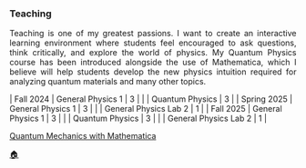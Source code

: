 
### Teaching


<div style="text-align: justify;">
<p>Teaching is one of my greatest passions. I want to create an interactive learning environment where students feel encouraged to ask questions, think critically, and explore the world of physics. My Quantum Physics course has been introduced alongside the use of Mathematica, which I believe will help students develop the new physics intuition required for analyzing quantum materials and many other topics.</p>
</div>


| Fall 2024    | General Physics 1 | 3     |
|              | Quantum Physics   | 3     |
| Spring 2025  | General Physics 1 | 3     |
|              | General Physics Lab 2 | 1 |
| Fall 2025    | General Physics 1 | 3     |
|              | Quantum Physics   | 3     |
|              | General Physics Lab 2 | 1 |


<a href="https://github.com/kimreyesg/Quantum-Mechanics-with-Mathematica" target="_blank">Quantum Mechanics with Mathematica</a>

[🏠](index.md)
